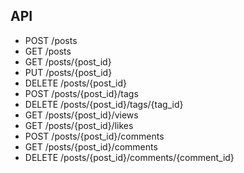 ## API

- POST /posts
- GET /posts
- GET /posts/{post_id}
- PUT /posts/{post_id}
- DELETE /posts/{post_id}
- POST /posts/{post_id}/tags
- DELETE /posts/{post_id}/tags/{tag_id}
- GET /posts/{post_id}/views
- GET /posts/{post_id}/likes
- POST /posts/{post_id}/comments
- GET /posts/{post_id}/comments
- DELETE /posts/{post_id}/comments/{comment_id}